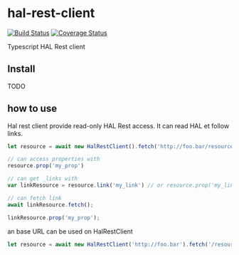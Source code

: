 # hal-rest-client

[![Build Status](https://travis-ci.org/deblockt/hal-rest-client.svg?branch=master)](https://travis-ci.org/deblockt/hal-rest-client)
[![Coverage Status](https://coveralls.io/repos/github/deblockt/hal-rest-client/badge.svg)](https://coveralls.io/github/deblockt/hal-rest-client)

Typescript HAL Rest client

## Install

TODO

## how to use

Hal rest client provide read-only HAL Rest access.
It can read HAL et follow links.

``` ts
let resource = await new HalRestClient().fetch('http://foo.bar/resource');

// can access properties with
resource.prop('my_prop')

// can get _links with
var linkResource = resource.link('my_link') // or resource.prop('my_link')

// can fetch link
await linkResource.fetch();

linkResource.prop('my_prop');
```

an base URL can be used on HalRestClient

``` ts
let resource = await new HalRestClient('http://foo.bar').fetch('/resource');
```
